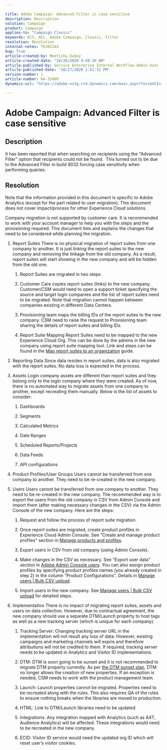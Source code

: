 ```yaml
---

title: Adobe Campaign: Advanced Filter is case sensitive  
description: Description  
solution: Campaign  
product: Campaign  
applies-to: "Campaign Classic"  
keywords: KCS, ACC, Adobe Campaign, Classic, Filter  
resolution: Resolution  
internal-notes: TK202144  
bug: True  
article-created-by: Meetisha Dubey  
article-created-date: "10/26/2020 9:48:36 AM"  
article-published-by: Service Enterprise Internal Workflow Admin User  
article-published-date: "10/27/2020 1:51:31 PM"  
version-number: 1  
article-number: KA-32409  
dynamics-url: "https://adobe-estg.crm.dynamics.com/main.aspx?forceUCI=1&pagetype=entityrecord&etn=knowledgearticle&id=feb27b3c-7017-eb11-a812-000d3a593b88"

---
```


# Adobe Campaign: Advanced Filter is case sensitive

## Description

It has been reported that when searching on recipients using the "Advanced Filter" option that recipients could not be found.  This turned out to be due to the Advanced Filter in build 9032 forcing case sensitivity when performing queries.

## Resolution

Note that the information provided in this document is specific to Adobe Analytics (except for the part related to user migration). This document does not cover impact/process for other Experience Cloud solutions.



Company migration is not supported by customer care. It is recommended to work with your account manager to help you with the steps and the provisioning required. This document lists and explains the changes that need to be considered while planning the migration.

1.  Report Suites
 There is no physical migration of report suites from one company to another. It is just linking the report suites to the new company and removing the linkage from the old company. As a result, report suites will start showing in the new company and will be hidden from the old one.

    1.  Report Suites are migrated in two steps

    1.  Customer Care copies report suites (links) to the new company. Customer/CSM would need to open a support ticket specifying the source and target login companies and the list of report suites need to be migrated. Note that migration cannot happen between companies existing in different Data Centers.
   
    2.  Provisioning team maps the billing IDs of the report suites to the new company. CSM need to raise the request to Provisioning team sharing the details of report suites and billing IDs.
  
  
  
    2.  Report Suite Mapping
  Report Suites need to be mapped to the new Experience Cloud Org. This can be done by the admins in the new company using report suite mapping tool. Link and steps can be found in the [Map report suites to an organization](https://docs.adobe.com/content/help/en/core-services/interface/about-core-services/report-suite-mapping.html) guide.
 
 
 
2.  Reporting Data
 Since data resides in report suites, data is also migrated with the report suites. No data loss is expected in the process.
 
3.  Assets
 Login company assets are different than report suites and they belong only to the login company where they were created. As of now, there is no automated way to migrate assets from one company to another, except recreating them manually. Below is the list of assets to consider:
 

    1.  Dashboards
  
    2.  Segments
  
    3.  Calculated Metrics
  
    4.  Date Ranges
  
    5.  Scheduled Reports/Projects
  
    6.  Data Feeds
  
    7.  API configurations
 
 
 
4.  Product Profiles/User Groups
 Users cannot be transferred from one company to another. They need to be re-created in the new company.
 
5.  Users
 Users cannot be transferred from one company to another. They need to be re-created in the new company. The recommended way is to export the users from the old company in CSV from Admin Console and import them (after making necessary changes in the CSV) via the Admin Console of the new company. Here are the steps:
 

    1.  Request and follow the process of report suite migration.
  
    2.  Once report suites are migrated, create product profiles in Experience Cloud Admin Console. See “Create and manage product profiles” section in [Manage products and profiles](https://helpx.adobe.com/in/enterprise/using/manage-products-and-profiles.html).
  
    3.  Export users in CSV from old company (using Admin Console).
  
    4.  Make changes in the CSV as necessary. See “Export user data" section in [Adobe Admin Console users](https://helpx.adobe.com/in/enterprise/using/users.html). You can also assign product profiles by specifying product profiles names (you already created in step 2) in the column “Product Configurations". Details in [Manage users | Bulk CSV upload](https://helpx.adobe.com/in/enterprise/using/bulk-upload-users.html).
  
    5.  Import users in the new company. See [Manage users | Bulk CSV upload](https://helpx.adobe.com/in/enterprise/using/bulk-upload-users.html) for detailed steps.
 
 
 
6.  Implementation
 There is no impact of migrating report suites, assets and users on data collection. However, due to contractual agreement, the new company should use a separate DTM/Launch property to host tags as well as a new tracking server (which is unique for each company).
 

    1.  Tracking Server: Changing tracking server URL in the implementation will not result any loss of data. However, existing campaigns and marketing channels will expire and therefore attributions will not be credited to them. If required, tracking server needs to be updated in Analytics and Visitor ID implementations.
  
    2.  DTM: DTM is soon going to be sunset and it is not recommended to migrate DTM property currently. As per [the DTM sunset plan](https://medium.com/launch-by-adobe/dtm-plans-for-a-sunset-3c6aab003a6f), DTM no longer allows the creation of new properties. If an exception is needed, CSM needs to work with the product management team.
  
    3.  Launch: Launch properties cannot be migrated. Properties need to be recreated along with the rules. This also requires QA of the rules to ensure nothing breaks when the libraries are moved to production.
  
    4.  HTML: Link to DTM/Launch libraries need to be updated.
  
    5.  Integrations: Any integration mapped with Analytics (such as A4T, Audience Analytics) will be affected. These integrations would need to be recreated in the new company.
  
    6.  ECID: Visitor ID service would need the updated org ID which will reset user’s visitor cookies.
 
 

